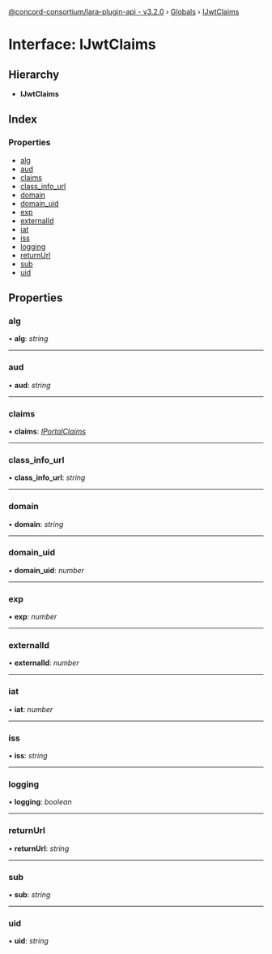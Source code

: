 [@concord-consortium/lara-plugin-api - v3.2.0](../README.md) › [Globals](../globals.md) › [IJwtClaims](ijwtclaims.md)

# Interface: IJwtClaims

## Hierarchy

* **IJwtClaims**

## Index

### Properties

* [alg](ijwtclaims.md#alg)
* [aud](ijwtclaims.md#aud)
* [claims](ijwtclaims.md#claims)
* [class_info_url](ijwtclaims.md#class_info_url)
* [domain](ijwtclaims.md#domain)
* [domain_uid](ijwtclaims.md#domain_uid)
* [exp](ijwtclaims.md#exp)
* [externalId](ijwtclaims.md#externalid)
* [iat](ijwtclaims.md#iat)
* [iss](ijwtclaims.md#iss)
* [logging](ijwtclaims.md#logging)
* [returnUrl](ijwtclaims.md#returnurl)
* [sub](ijwtclaims.md#sub)
* [uid](ijwtclaims.md#uid)

## Properties

###  alg

• **alg**: *string*

___

###  aud

• **aud**: *string*

___

###  claims

• **claims**: *[IPortalClaims](iportalclaims.md)*

___

###  class_info_url

• **class_info_url**: *string*

___

###  domain

• **domain**: *string*

___

###  domain_uid

• **domain_uid**: *number*

___

###  exp

• **exp**: *number*

___

###  externalId

• **externalId**: *number*

___

###  iat

• **iat**: *number*

___

###  iss

• **iss**: *string*

___

###  logging

• **logging**: *boolean*

___

###  returnUrl

• **returnUrl**: *string*

___

###  sub

• **sub**: *string*

___

###  uid

• **uid**: *string*
